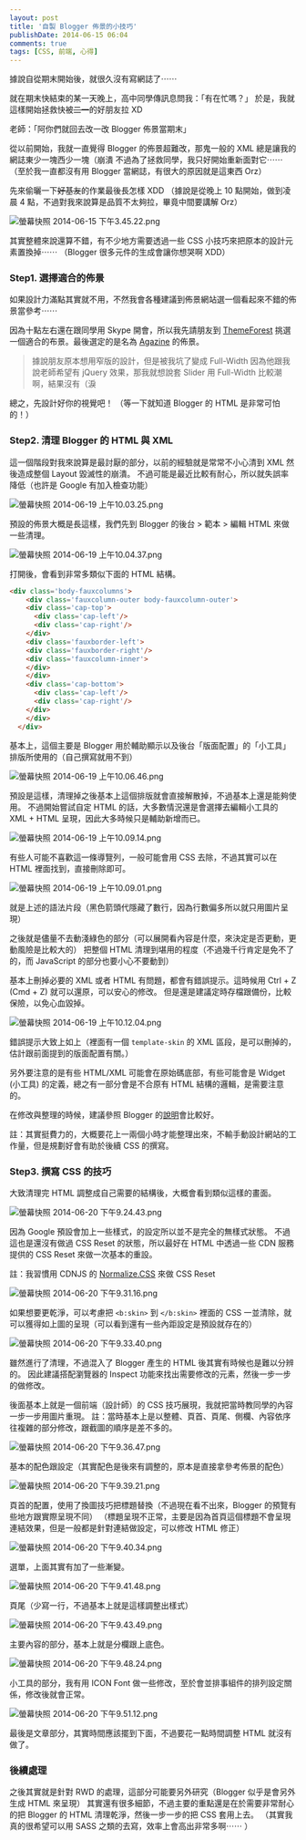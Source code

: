 ```yaml
---
layout: post
title: '自製 Blogger 佈景的小技巧'
publishDate: 2014-06-15 06:04
comments: true
tags: [CSS, 前端, 心得]
---
```

據說自從期末開始後，就很久沒有寫網誌了⋯⋯

就在期末快結束的某一天晚上，高中同學傳訊息問我：「有在忙嗎？」
於是，我就這樣開始拯救快被<del>二一</del>的好朋友拉 XD

老師：「阿你們就回去改一改 Blogger 佈景當期末」

從以前開始，我就一直覺得 Blogger 的佈景超難改，那鬼一般的 XML 總是讓我的網誌東少一塊西少一塊（崩潰
不過為了拯救同學，我只好開始重新面對它⋯⋯
（至於我一直都沒有用 Blogger 當網誌，有很大的原因就是這東西 Orz）

<!--more-->

先來偷曬一下<del>好基友</del>的作業最後長怎樣 XDD
（據說是從晚上 10 點開始，做到凌晨 4 點，不過對我來說算是品質不太夠拉，畢竟中間要講解 Orz）

![螢幕快照 2014-06-15 下午3.45.22.png](https://user-image.logdown.io/user/52/blog/52/post/206151/WvbhbDOR4eJ87uWvW0fQ_%E8%9E%A2%E5%B9%95%E5%BF%AB%E7%85%A7%202014-06-15%20%E4%B8%8B%E5%8D%883.45.22.png)

其實整體來說還算不錯，有不少地方需要透過一些 CSS 小技巧來把原本的設計元素置換掉⋯⋯
（Blogger 很多元件的生成會讓你想哭啊 XDD）

### Step1. 選擇適合的佈景

如果設計力滿點其實就不用，不然我會各種建議到佈景網站選一個看起來不錯的佈景當參考⋯⋯

因為十點左右還在跟同學用 Skype 開會，所以我先請朋友到 [ThemeForest](https://themeforest.net/) 挑選一個適合的布景。最後選定的是名為 [Agazine](https://themeforest.net/item/agazine-premium-retina-magazine-wordpress-theme/7664423?WT.ac=category_thumb&WT.z_author=BloomPixel) 的佈景。

> 據說朋友原本想用窄版的設計，但是被我坑了變成 Full-Width 因為他跟我說老師希望有 jQuery 效果，那我就想說套 Slider 用 Full-Width 比較潮啊，結果沒有（淚

總之，先設計好你的視覺吧！
（等一下就知道 Blogger 的 HTML 是非常可怕的！）

### Step2. 清理 Blogger 的 HTML 與 XML

這一個階段對我來說算是最討厭的部分，以前的經驗就是常常不小心清到 XML 然後造成整個 Layout 毀滅性的崩潰。
不過可能是最近比較有耐心，所以就失誤率降低（也許是 Google 有加入檢查功能）

![螢幕快照 2014-06-19 上午10.03.25.png](https://user-image.logdown.io/user/52/blog/52/post/206151/ywvwq8vaQcivDHO1b65w_%E8%9E%A2%E5%B9%95%E5%BF%AB%E7%85%A7%202014-06-19%20%E4%B8%8A%E5%8D%8810.03.25.png)

預設的佈景大概是長這樣，我們先到 Blogger 的後台 > 範本 > 編輯 HTML 來做一些清理。

![螢幕快照 2014-06-19 上午10.04.37.png](https://user-image.logdown.io/user/52/blog/52/post/206151/xwCwHyY7QESQNzeFZuVn_%E8%9E%A2%E5%B9%95%E5%BF%AB%E7%85%A7%202014-06-19%20%E4%B8%8A%E5%8D%8810.04.37.png)

打開後，會看到非常多類似下面的 HTML 結構。

```html
<div class='body-fauxcolumns'>
    <div class='fauxcolumn-outer body-fauxcolumn-outer'>
    <div class='cap-top'>
      <div class='cap-left'/>
      <div class='cap-right'/>
    </div>
    <div class='fauxborder-left'>
    <div class='fauxborder-right'/>
    <div class='fauxcolumn-inner'>
    </div>
    </div>
    <div class='cap-bottom'>
      <div class='cap-left'/>
      <div class='cap-right'/>
    </div>
    </div>
  </div>
```

基本上，這個主要是 Blogger 用於輔助顯示以及後台「版面配置」的「小工具」排版所使用的（自己撰寫就用不到）

![螢幕快照 2014-06-19 上午10.06.46.png](https://user-image.logdown.io/user/52/blog/52/post/206151/v6tF55GORzasob84gjxE_%E8%9E%A2%E5%B9%95%E5%BF%AB%E7%85%A7%202014-06-19%20%E4%B8%8A%E5%8D%8810.06.46.png)

預設是這樣，清理掉之後基本上這個排版就會直接解散掉，不過基本上還是能夠使用。
不過開始嘗試自定 HTML 的話，大多數情況還是會選擇去編輯小工具的 XML + HTML 呈現，因此大多時候只是輔助新增而已。

![螢幕快照 2014-06-19 上午10.09.14.png](https://user-image.logdown.io/user/52/blog/52/post/206151/fWp0aGM1S1WJGbtNnlcT_%E8%9E%A2%E5%B9%95%E5%BF%AB%E7%85%A7%202014-06-19%20%E4%B8%8A%E5%8D%8810.09.14.png)

有些人可能不喜歡這一條導覽列，一般可能會用 CSS 去除，不過其實可以在 HTML 裡面找到，直接刪除即可。

![螢幕快照 2014-06-19 上午10.09.01.png](https://user-image.logdown.io/user/52/blog/52/post/206151/gXDt8iSryAqEBZFL8psQ_%E8%9E%A2%E5%B9%95%E5%BF%AB%E7%85%A7%202014-06-19%20%E4%B8%8A%E5%8D%8810.09.01.png)

就是上述的語法片段（黑色箭頭代隱藏了數行，因為行數偏多所以就只用圖片呈現）

之後就是儘量不去動淺綠色的部分（可以展開看內容是什麼，來決定是否更動，更動風險是比較大的）
把整個 HTML 清理到堪用的程度（不過幾千行肯定是免不了的，而 JavaScript 的部分也要小心不要動到）

基本上刪掉必要的 XML 或者 HTML 有問題，都會有錯誤提示。這時候用 Ctrl + Z (Cmd + Z) 就可以還原，可以安心的修改。
但是還是建議定時存檔跟備份，比較保險，以免心血毀掉。

![螢幕快照 2014-06-19 上午10.12.04.png](https://user-image.logdown.io/user/52/blog/52/post/206151/TcXnPUA9QCW802OOkTjR_%E8%9E%A2%E5%B9%95%E5%BF%AB%E7%85%A7%202014-06-19%20%E4%B8%8A%E5%8D%8810.12.04.png)

錯誤提示大致上如上（裡面有一個 `template-skin` 的 XML 區段，是可以刪掉的，估計跟前面提到的版面配置有關。）

另外要注意的是有些 HTML/XML 可能會在原始碼底部，有些可能會是 Widget (小工具) 的定義，總之有一部分會是不合原有 HTML 結構的邏輯，是需要注意的。

在修改與整理的時候，建議參照 Blogger 的[說明](https://support.google.com/blogger/answer/46995?hl=zh-Hant)會比較好。

註：其實挺費力的，大概要花上一兩個小時才能整理出來，不輸手動設計網站的工作量，但是規劃好會有助於後續 CSS 的撰寫。

### Step3. 撰寫 CSS 的技巧

大致清理完 HTML 調整成自己需要的結構後，大概會看到類似這樣的畫面。

![螢幕快照 2014-06-20 下午9.24.43.png](https://user-image.logdown.io/user/52/blog/52/post/206151/rOFRRSMJTwGLfRTSsaZJ_%E8%9E%A2%E5%B9%95%E5%BF%AB%E7%85%A7%202014-06-20%20%E4%B8%8B%E5%8D%889.24.43.png)

因為 Google 預設會加上一些樣式，的設定所以並不是完全的無樣式狀態。
不過這也是還沒有做過 CSS Reset 的狀態，所以最好在 HTML 中透過一些 CDN 服務提供的 CSS Reset 來做一次基本的重設。

註：我習慣用 CDNJS 的 [Normalize.CSS](https://cdnjs.com/libraries/normalize) 來做 CSS Reset

![螢幕快照 2014-06-20 下午9.31.16.png](https://user-image.logdown.io/user/52/blog/52/post/206151/QkXjDj9R9COqCYKgov1A_%E8%9E%A2%E5%B9%95%E5%BF%AB%E7%85%A7%202014-06-20%20%E4%B8%8B%E5%8D%889.31.16.png)

如果想要更乾淨，可以考慮把 `<b:skin>` 到 `</b:skin>` 裡面的 CSS 一並清除，就可以獲得如上圖的呈現（可以看到還有一些內距設定是預設就存在的）

![螢幕快照 2014-06-20 下午9.33.40.png](https://user-image.logdown.io/user/52/blog/52/post/206151/7LHOCt6VTzS3Rq0FVJRK_%E8%9E%A2%E5%B9%95%E5%BF%AB%E7%85%A7%202014-06-20%20%E4%B8%8B%E5%8D%889.33.40.png)

雖然進行了清理，不過混入了 Blogger 產生的 HTML 後其實有時候也是難以分辨的。
因此建議搭配瀏覽器的 Inspect 功能來找出需要修改的元素，然後一步一步的做修改。

後面基本上就是一個前端（設計師）的 CSS 技巧展現，我就把當時教同學的內容一步一步用圖片重現。
註：當時基本上是以整體、頁首、頁尾、側欄、內容依序往複雜的部分修改，跟截圖的順序是差不多的。

![螢幕快照 2014-06-20 下午9.36.47.png](https://user-image.logdown.io/user/52/blog/52/post/206151/bVVhttPQ1aUJrbwOHiZt_%E8%9E%A2%E5%B9%95%E5%BF%AB%E7%85%A7%202014-06-20%20%E4%B8%8B%E5%8D%889.36.47.png)

基本的配色跟設定（其實配色是後來有調整的，原本是直接拿參考佈景的配色）

![螢幕快照 2014-06-20 下午9.39.21.png](https://user-image.logdown.io/user/52/blog/52/post/206151/XoG8ofV4QMiXygl1iCJZ_%E8%9E%A2%E5%B9%95%E5%BF%AB%E7%85%A7%202014-06-20%20%E4%B8%8B%E5%8D%889.39.21.png)

頁首的配置，使用了換圖技巧把標題替換（不過現在看不出來，Blogger 的預覽有些地方跟實際呈現不同）
（標題呈現不正常，主要是因為首頁這個標題不會呈現連結效果，但是一般都是針對連結做設定，可以修改 HTML 修正）

![螢幕快照 2014-06-20 下午9.40.34.png](https://user-image.logdown.io/user/52/blog/52/post/206151/yV899t2MRaO0csP9LEbp_%E8%9E%A2%E5%B9%95%E5%BF%AB%E7%85%A7%202014-06-20%20%E4%B8%8B%E5%8D%889.40.34.png)

選單，上面其實有加了一些漸變。

![螢幕快照 2014-06-20 下午9.41.48.png](https://user-image.logdown.io/user/52/blog/52/post/206151/8nRoRmDQvek6Swq08SA5_%E8%9E%A2%E5%B9%95%E5%BF%AB%E7%85%A7%202014-06-20%20%E4%B8%8B%E5%8D%889.41.48.png)

頁尾（少寫一行，不過基本上就是這樣調整出樣式）

![螢幕快照 2014-06-20 下午9.43.49.png](https://user-image.logdown.io/user/52/blog/52/post/206151/ZTDOiQYeRTmQqWEkzYrB_%E8%9E%A2%E5%B9%95%E5%BF%AB%E7%85%A7%202014-06-20%20%E4%B8%8B%E5%8D%889.43.49.png)

主要內容的部分，基本上就是分欄跟上底色。

![螢幕快照 2014-06-20 下午9.48.24.png](https://user-image.logdown.io/user/52/blog/52/post/206151/AdHuUA4zSlyUEVr1Mrc0_%E8%9E%A2%E5%B9%95%E5%BF%AB%E7%85%A7%202014-06-20%20%E4%B8%8B%E5%8D%889.48.24.png)

小工具的部分，我有用 ICON Font 做一些修改，至於會並排事組件的排列設定關係，修改後就會正常。

![螢幕快照 2014-06-20 下午9.51.12.png](https://user-image.logdown.io/user/52/blog/52/post/206151/LiOvZ4A3SNebv4O6WGkO_%E8%9E%A2%E5%B9%95%E5%BF%AB%E7%85%A7%202014-06-20%20%E4%B8%8B%E5%8D%889.51.12.png)

最後是文章部分，其實時間應該擺到下面，不過要花一點時間調整 HTML 就沒有做了。

### 後續處理

之後其實就是針對 RWD 的處理，這部分可能要另外研究（Blogger 似乎是會另外生成 HTML 來呈現）
其實還有很多細節，不過主要的重點還是在於需要非常耐心的把 Blogger 的 HTML 清理乾淨，然後一步一步的把 CSS 套用上去。
（其實我真的很希望可以用 SASS 之類的去寫，效率上會高出非常多啊⋯⋯ ）
